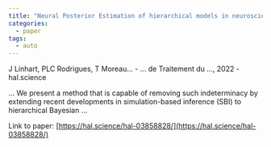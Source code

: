 ```yaml
---
title: "Neural Posterior Estimation of hierarchical models in neuroscience"
categories:
  - paper
tags:
  - auto
---
```

J Linhart, PLC Rodrigues, T Moreau… - … de Traitement du …, 2022 - hal.science

… We present a method that is capable of removing such indeterminacy by extending recent developments in simulation-based inference (SBI) to hierarchical Bayesian …

Link to paper: [https://hal.science/hal-03858828/](https://hal.science/hal-03858828/)
